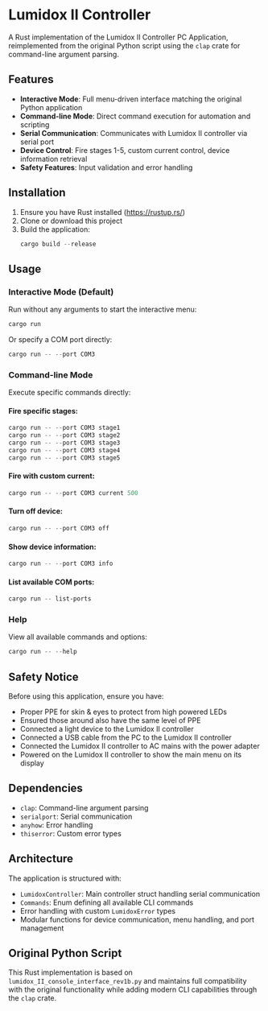 # Lumidox II Controller

A Rust implementation of the Lumidox II Controller PC Application, reimplemented from the original Python script using the `clap` crate for command-line argument parsing.

## Features

- **Interactive Mode**: Full menu-driven interface matching the original Python application
- **Command-line Mode**: Direct command execution for automation and scripting
- **Serial Communication**: Communicates with Lumidox II controller via serial port
- **Device Control**: Fire stages 1-5, custom current control, device information retrieval
- **Safety Features**: Input validation and error handling

## Installation

1. Ensure you have Rust installed (https://rustup.rs/)
2. Clone or download this project
3. Build the application:
   ```powershell
   cargo build --release
   ```

## Usage

### Interactive Mode (Default)

Run without any arguments to start the interactive menu:
```powershell
cargo run
```

Or specify a COM port directly:
```powershell
cargo run -- --port COM3
```

### Command-line Mode

Execute specific commands directly:

#### Fire specific stages:
```powershell
cargo run -- --port COM3 stage1
cargo run -- --port COM3 stage2
cargo run -- --port COM3 stage3
cargo run -- --port COM3 stage4
cargo run -- --port COM3 stage5
```

#### Fire with custom current:
```powershell
cargo run -- --port COM3 current 500
```

#### Turn off device:
```powershell
cargo run -- --port COM3 off
```

#### Show device information:
```powershell
cargo run -- --port COM3 info
```

#### List available COM ports:
```powershell
cargo run -- list-ports
```

### Help

View all available commands and options:
```powershell
cargo run -- --help
```

## Safety Notice

Before using this application, ensure you have:
- Proper PPE for skin & eyes to protect from high powered LEDs
- Ensured those around also have the same level of PPE
- Connected a light device to the Lumidox II controller
- Connected a USB cable from the PC to the Lumidox II controller
- Connected the Lumidox II controller to AC mains with the power adapter
- Powered on the Lumidox II controller to show the main menu on its display

## Dependencies

- `clap`: Command-line argument parsing
- `serialport`: Serial communication
- `anyhow`: Error handling
- `thiserror`: Custom error types

## Architecture

The application is structured with:
- `LumidoxController`: Main controller struct handling serial communication
- `Commands`: Enum defining all available CLI commands
- Error handling with custom `LumidoxError` types
- Modular functions for device communication, menu handling, and port management

## Original Python Script

This Rust implementation is based on `lumidox_II_console_interface_rev1b.py` and maintains full compatibility with the original functionality while adding modern CLI capabilities through the `clap` crate.